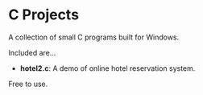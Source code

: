 # C Projects
A collection of small C programs built for Windows.

Included are...

* **hotel2.c**: A demo of online hotel reservation system.

Free to use.
